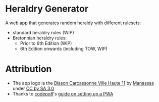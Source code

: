 # Heraldry Generator

A web app that generates random heraldy with different rulesets:
- standard heraldry rules (WIP)
- Bretonnian heraldry rules:
    - Prior to 6th Edition (WIP)
    - 6th Edition onwards (including TOW, WIP) 

# Attribution

- The app logo is the [Blason Carcassonne Ville Haute 11](https://commons.wikimedia.org/wiki/File:Blason_Carcassonne_Ville_Haute_11.svg) by [Manassas](https://commons.wikimedia.org/wiki/User_talk:Manassas~commonswiki) under [CC by SA 3.0](https://creativecommons.org/licenses/by-sa/3.0/deed.en)
- Thanks to [codepo8](https://github.com/codepo8/)'s [guide on setting up a PWA](https://github.com/codepo8/github-page-pwa)

